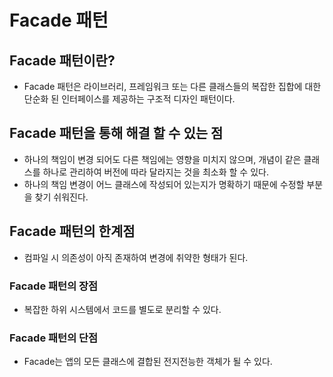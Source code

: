 # Facade 패턴

## Facade 패턴이란?
- Facade 패턴은 라이브러리, 프레임워크 또는 다른 클래스들의 복잡한 집합에 대한 단순화 된 인터페이스를 제공하는 구조적 디자인 패턴이다.

## Facade 패턴을 통해 해결 할 수 있는 점
- 하나의 책임이 변경 되어도 다른 책임에는 영향을 미치지 않으며, 개념이 같은 클래스를 하나로 관리하여 버전에 따라 달라지는 것을 최소화 할 수 있다.
- 하나의 책임 변경이 어느 클래스에 작성되어 있는지가 명확하기 때문에 수정할 부분을 찾기 쉬워진다.

## Facade 패턴의 한계점
- 컴파일 시 의존성이 아직 존재하여 변경에 취약한 형태가 된다.

### Facade 패턴의 장점
- 복잡한 하위 시스템에서 코드를 별도로 분리할 수 있다.

### Facade 패턴의 단점
- Facade는 앱의 모든 클래스에 결합된 전지전능한 객체가 될 수 있다.